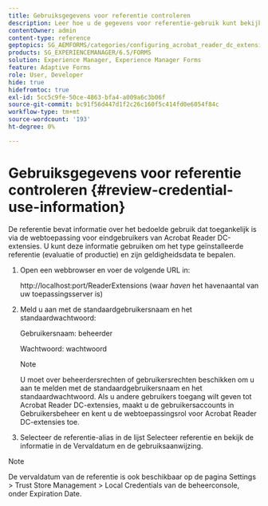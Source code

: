 ```yaml
---
title: Gebruiksgegevens voor referentie controleren
description: Leer hoe u de gegevens voor referentie-gebruik kunt bekijken. De informatie over het referentie-gebruik, die het gebruik beschrijft, is toegankelijk via de Acrobat Reader-extensie.
contentOwner: admin
content-type: reference
geptopics: SG_AEMFORMS/categories/configuring_acrobat_reader_dc_extensions
products: SG_EXPERIENCEMANAGER/6.5/FORMS
solution: Experience Manager, Experience Manager Forms
feature: Adaptive Forms
role: User, Developer
hide: true
hidefromtoc: true
exl-id: 5cc5c9fe-50ce-4863-bfa4-a009a6c3b06f
source-git-commit: bc91f56d447d1f2c26c160f5c414fd0e6054f84c
workflow-type: tm+mt
source-wordcount: '193'
ht-degree: 0%

---
```


# Gebruiksgegevens voor referentie controleren {#review-credential-use-information}

De referentie bevat informatie over het bedoelde gebruik dat toegankelijk is via de webtoepassing voor eindgebruikers van Acrobat Reader DC-extensies. U kunt deze informatie gebruiken om het type geïnstalleerde referentie (evaluatie of productie) en zijn geldigheidsdata te bepalen.

1. Open een webbrowser en voer de volgende URL in:

   http://localhost:port/ReaderExtensions (waar *haven* het havenaantal van uw toepassingsserver is)

1. Meld u aan met de standaardgebruikersnaam en het standaardwachtwoord:

   Gebruikersnaam: beheerder

   Wachtwoord: wachtwoord

   >[!NOTE]
   >
   >U moet over beheerdersrechten of gebruikersrechten beschikken om u aan te melden met de standaardgebruikersnaam en het standaardwachtwoord. Als u andere gebruikers toegang wilt geven tot Acrobat Reader DC-extensies, maakt u de gebruikersaccounts in Gebruikersbeheer en kent u de webtoepassingsrol voor Acrobat Reader DC-extensies toe.

1. Selecteer de referentie-alias in de lijst Selecteer referentie en bekijk de informatie in de Vervaldatum en de gebruiksaanwijzing.

>[!NOTE]
>
>De vervaldatum van de referentie is ook beschikbaar op de pagina Settings > Trust Store Management > Local Credentials van de beheerconsole, onder Expiration Date.
